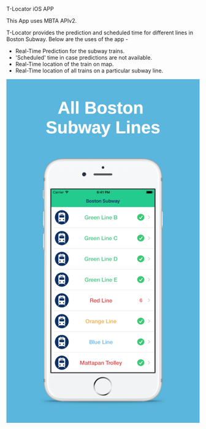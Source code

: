 
T-Locator iOS APP

This App uses MBTA APIv2.

T-Locator provides the prediction and scheduled time for different lines in Boston Subway. Below are the uses of the app -

- Real-Time Prediction for the subway trains.
- 'Scheduled' time in case predictions are not available.
- Real-Time location of the train on map.
- Real-Time location of all trains on a particular subway line.


<img src='https://github.com/vermaprs/T-Locator/blob/master/Images/0.jpg'>


